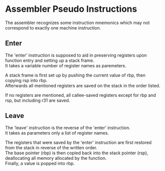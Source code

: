 # Assembler Pseudo Instructions
The assembler recognizes some instruction mnemonics which may not correspond to exactly one machine instruction.



## Enter
The 'enter' instruction is supposed to aid in preserving registers upon function entry and
setting up a stack frame.  
It takes a variable number of register names as paremeters.  

A stack frame is first set up by pushing the current value of rbp, then copying rsp into rbp.  
Afterwards all mentioned registers are saved on the stack in the order listed.  

If no registers are mentioned, all callee-saved registers except for rbp and rsp, but including r31 are saved.  


## Leave
The 'leave' instruction is the reverse of the 'enter' instruction.  
It takes as parameters only a list of register names.

The registers that were saved by the 'enter' instruction are first restored from the stack in reverse of the written order.  
The base pointer (rbp) is then copied back into the stack pointer (rsp), deallocating all memory allocated by the function.  
Finally, a value is popped into rbp.
